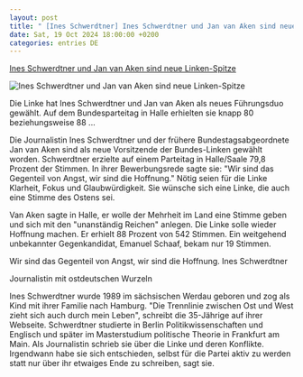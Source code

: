 ```yaml
---
layout: post
title: " [Ines Schwerdtner] Ines Schwerdtner und Jan van Aken sind neue Linken-Spitze"
date: Sat, 19 Oct 2024 18:00:00 +0200
categories: entries DE
---
```

[Ines Schwerdtner und Jan van Aken sind neue Linken-Spitze](https://www.mdr.de/nachrichten/deutschland/politik/bundesparteitag-linke-halle-vorsitz-schwerdtner-vanaken-100.html)

![Ines Schwerdtner und Jan van Aken sind neue Linken-Spitze](https://cdn.mdr.de/nachrichten/mdraktuell-schwerdtner-van-aken-linke-aktuell-102_v-variantBig16x9_wm-true_zc-ecbbafc6.jpg?version=53908)

Die Linke hat Ines Schwerdtner und Jan van Aken als neues Führungsduo gewählt. Auf dem Bundesparteitag in Halle erhielten sie knapp 80 beziehungsweise 88 ...

Die Journalistin Ines Schwerdtner und der frühere Bundestagsabgeordnete Jan van Aken sind als neue Vorsitzende der Bundes-Linken gewählt worden. Schwerdtner erzielte auf einem Parteitag in Halle/Saale 79,8 Prozent der Stimmen. In ihrer Bewerbungsrede sagte sie: "Wir sind das Gegenteil von Angst, wir sind die Hoffnung." Nötig seien für die Linke Klarheit, Fokus und Glaubwürdigkeit. Sie wünsche sich eine Linke, die auch eine Stimme des Ostens sei.

Van Aken sagte in Halle, er wolle der Mehrheit im Land eine Stimme geben und sich mit den "unanständig Reichen" anlegen. Die Linke solle wieder Hoffnung machen. Er erhielt 88 Prozent von 542 Stimmen. Ein weitgehend unbekannter Gegenkandidat, Emanuel Schaaf, bekam nur 19 Stimmen.

Wir sind das Gegenteil von Angst, wir sind die Hoffnung. Ines Schwerdtner

Journalistin mit ostdeutschen Wurzeln

Ines Schwerdtner wurde 1989 im sächsischen Werdau geboren und zog als Kind mit ihrer Familie nach Hamburg. "Die Trennlinie zwischen Ost und West zieht sich auch durch mein Leben", schreibt die 35-Jährige auf ihrer Webseite. Schwerdtner studierte in Berlin Politikwissenschaften und Englisch und später im Masterstudium politische Theorie in Frankfurt am Main. Als Journalistin schrieb sie über die Linke und deren Konflikte. Irgendwann habe sie sich entschieden, selbst für die Partei aktiv zu werden statt nur über ihr etwaiges Ende zu schreiben, sagt sie.

